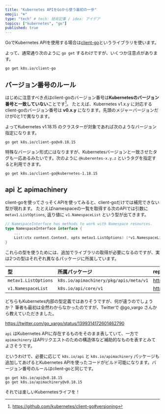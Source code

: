 ```yaml
---
title: "Kubernetes APIをGoから使う最初の一歩"
emoji: "☸"
type: "tech" # tech: 技術記事 / idea: アイデア
topics: ["kubernetes", "go"]
published: true
---
```


GoでKubernetes APIを使用する場合は[client-go](https://github.com/kubernetes/client-go)というライブラリを使います。

よって、通常通り次のように `go get` するわけですが、いくつか注意点があります。

```
go get k8s.io/client-go
```

## バージョン番号のルール

はじめに注意すべき点はclient-goのバージョン番号は**Kubernetesのバージョン番号と一致していない**ことです[^1]。
たとえば、Kubernetes v1.x.y に対応するclient-goのバージョン番号は **v0.x.y** になります。先頭のメジャーバージョンだけが0と1で異なります。

よってKubernetes v1.18.15 のクラスターが対象であれば次のようなバージョン指定になります。

```
go get k8s.io/client-go@v0.18.15
```

特殊なバージョン形式にはなりますが、Kubernetesバージョンと一致させたタグも一応あるみたいです。次のように `@kuberentes-x.y.z` というタグを指定すると利用できます。

```
go get k8s.io/client-go@kubernetes-1.18.15
```

[^1]: https://github.com/kubernetes/client-go#versioning

## api と apimachinery

client-goを使ってさっそくAPIを使ってみると、client-goだけでは補完できない型が現れます。
たとえばnamespaceの一覧を取得する次のAPIでは引数に `metav1.ListOptions`, 返り値に `v1.NamespaceList` という型が出てきます。

```go
// NamespaceInterface has methods to work with Namespace resources.
type NamespaceInterface interface {
	...
	List(ctx context.Context, opts metav1.ListOptions) (*v1.NamespaceList, error)
}
```

これらの型を使うためには、追加でライブラリの取得が必要になるのですが、実は2つの型はそれぞれ異なるパッケージに所属しています。

| 型 | 所属パッケージ | repository |
|:---|:---|:--|
|`metav1.ListOptions`|`k8s.io/apimachinery/pkg/apis/meta/v1`| https://github.com/kubernetes/apimachinery |
|`v1.NamespaceList`|`k8s.io/api/core/v1`| https://github.com/kubernetes/api |

どちらもKubernetes内部の型定義ではありそうですが、何が違うのでしょうか？
筆者も最初は全然わからなかったのですが、Twitterで @go_vargo さんから教えていただきました。

https://twitter.com/go_vargo/status/1399314172601462790

`api` はKubernetes APIに存在するものをそのまま表していて、一方で `apimachinery` はAPIリクエストのための構造体など補助的なものを表すとみてよさそうです。

というわけで、必要に応じて `k8s.io/api` と `k8s.io/apimachinery` パッケージも追加してあげるとKubernetes APIを使ったコードがビルド可能になります。バージョン番号のルールはclient-goと同じです。

```
go get k8s.io/api@v0.18.15
go get k8s.io/apimachinery@v0.18.15
```

それでは楽しいKubernetesライフを！
